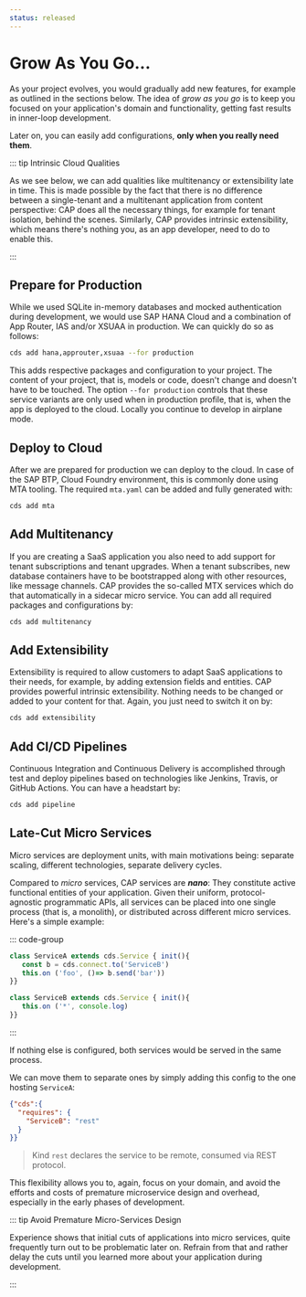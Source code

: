 ```yaml
---
status: released
---
```


# Grow As You Go...

As your project evolves, you would gradually add new features, for example as outlined in the sections below. The idea of *grow as you go* is to keep you focused on your application's domain and functionality, getting fast results in inner-loop development.

Later on, you can easily add configurations, **only when you really need them**.

::: tip Intrinsic Cloud Qualities

As we see below, we can add qualities like multitenancy or extensibility late in time. This is made possible by the fact that there is no difference between a single-tenant and a multitenant application from content perspective: CAP does all the necessary things, for example for tenant isolation, behind the scenes. Similarly, CAP provides intrinsic extensibility, which means there's nothing you, as an app developer, need to do to enable this.

:::

## Prepare for Production

While we used SQLite in-memory databases and mocked authentication during development, we would use SAP HANA Cloud and a combination of App Router, IAS and/or XSUAA in production. We can quickly do so as follows:

```sh
cds add hana,approuter,xsuaa --for production
```

This adds respective packages and configuration to your project. The content of your project, that is, models or code, doesn't change and doesn't have to be touched. The option  `--for production` controls that these service variants are only used when in production profile, that is, when the app is deployed to the cloud. Locally you continue to develop in airplane mode.



## Deploy to Cloud

After we are prepared for production we can deploy to the cloud. In case of the SAP BTP, Cloud Foundry environment, this is commonly done using MTA tooling. The required `mta.yaml` can be added and fully generated with:

```sh
cds add mta
```



## Add Multitenancy

If you are creating a SaaS application you also need to add support for tenant subscriptions and tenant upgrades. When a tenant subscribes, new database containers have to be bootstrapped along with other resources, like message channels. CAP provides the so-called MTX services which do that automatically in a sidecar micro service. You can add all required packages and configurations by:

```sh
cds add multitenancy
```



## Add Extensibility

Extensibility is required to allow customers to adapt SaaS applications to their needs, for example, by adding extension fields and entities. CAP provides powerful intrinsic extensibility. Nothing needs to be changed or added to your content for that. Again, you just need to switch it on by:

```sh
cds add extensibility
```



## Add CI/CD Pipelines

Continuous Integration and Continuous Delivery is accomplished through test and deploy pipelines based on technologies like Jenkins, Travis, or GitHub Actions. You can have a headstart by:

```sh
cds add pipeline
```



## Late-Cut Micro Services

Micro services are deployment units, with main motivations being: separate scaling, different technologies, separate delivery cycles.

Compared to *micro* services, CAP services are ***nano***: They constitute active functional entities of your application. Given their uniform, protocol-agnostic programmatic APIs, all services can be placed into one single process (that is, a monolith), or distributed across different micro services. Here's a simple example:

::: code-group

```js [ServiceA]
class ServiceA extends cds.Service { init(){
   const b = cds.connect.to('ServiceB')
   this.on ('foo', ()=> b.send('bar'))
}}
```

```js [ServiceB]
class ServiceB extends cds.Service { init(){
   this.on ('*', console.log)
}}
```

:::

If nothing else is configured, both services would be served in the same process.

We can move them to separate ones by simply adding this config to the one hosting `ServiceA`:

```json
{"cds":{
  "requires": {
    "ServiceB": "rest"
  }
}}
```

> Kind `rest` declares the service to be remote, consumed via REST protocol.

This flexibility allows you to, again, focus on your domain, and avoid the efforts and costs of premature microservice design and overhead, especially in the early phases of development.

::: tip Avoid Premature Micro-Services Design

Experience shows that initial cuts of applications into micro services, quite frequently turn out to be problematic later on. Refrain from that and rather delay the cuts until you learned more about your application during development.

:::
